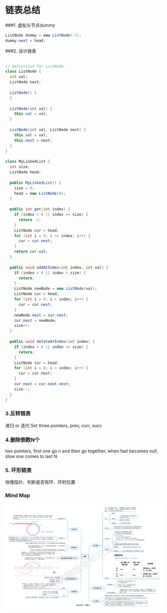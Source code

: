 # 链表总结
###1. 虚拟头节点dummy
```java
ListNode dummy = new ListNode(-1);
dummy.next = head;
```
###2. 设计链表
```java

// Definition for ListNode.
class ListNode {
  int val;
  ListNode next;

  ListNode() {
  }

  ListNode(int val) {
    this.val = val;
  }

  ListNode(int val, ListNode next) {
    this.val = val;
    this.next = next;
  }
}

class MyLinkedList {
  int size;
  ListNode head;

  public MyLinkedList() {
    size = 0;
    head = new ListNode(0);
  }

  public int get(int index) {
    if (index < 0 || index >= size) {
      return -1;
    }
    ListNode cur = head;
    for (int i = 0; i <= index; i++) {
      cur = cur.next;
    }
    return cur.val;
  }

  public void addAtIndex(int index, int val) {
    if (index < 0 || index > size) {
      return;
    }
    ListNode newNode = new ListNode(val);
    ListNode cur = head;
    for (int i = 0; i < index; i++) {
      cur = cur.next;
    }
    newNode.next = cur.next;
    cur.next = newNode;
    size++;
  }

  public void deleteAtIndex(int index) {
    if (index < 0 || index >= size) {
      return;
    }
    ListNode cur = head;
    for (int i = 0; i < index; i++) {
      cur = cur.next;
    }
    cur.next = cur.next.next;
    size--;
  }
}
```
### 3.反转链表
递归 or 迭代
Set three pointers, prev, curr, succ

### 4.删除倒数N个
two pointers, first one go n and then go together, when fast becomes null, slow one comes to last N

### 5. 环形链表
快慢指针、判断是否有环、环的位置
### Mind Map
![](mindmap.png)